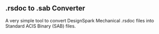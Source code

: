 .rsdoc to .sab Converter
------
A very simple tool to convert DesignSpark Mechanical .rsdoc files into Standard ACIS Binary (SAB) files.<br>

